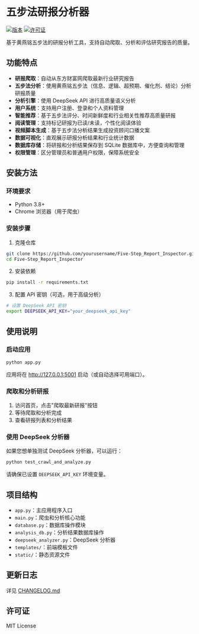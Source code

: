 # 五步法研报分析器

[![版本](https://img.shields.io/badge/版本-0.7.0-blue.svg?t=1701156201)](https://github.com/QC202502/Five-Step_Report_Inspector)
[![许可证](https://img.shields.io/badge/许可证-MIT-green.svg)](LICENSE)

基于黄燕铭五步法的研报分析工具，支持自动爬取、分析和评估研究报告的质量。

## 功能特点

- **研报爬取**：自动从东方财富网爬取最新行业研究报告
- **五步法分析**：使用黄燕铭五步法（信息、逻辑、超预期、催化剂、结论）分析研报质量
- **分析引擎**：使用 DeepSeek API 进行高质量语义分析
- **用户系统**：支持用户注册、登录和个人资料管理
- **智能推荐**：基于五步法评分、时间新鲜度和行业相关性推荐高质量研报
- **阅读管理**：支持标记研报为已读/未读，个性化阅读体验
- **视频脚本生成**：基于五步法分析结果生成投资顾问口播文案
- **数据可视化**：直观展示研报分析结果和行业统计数据
- **数据库存储**：将研报和分析结果保存到 SQLite 数据库中，方便查询和管理
- **权限管理**：区分管理员和普通用户权限，保障系统安全

## 安装方法

### 环境要求

- Python 3.8+
- Chrome 浏览器（用于爬虫）

### 安装步骤

1. 克隆仓库

```bash
git clone https://github.com/yourusername/Five-Step_Report_Inspector.git
cd Five-Step_Report_Inspector
```

2. 安装依赖

```bash
pip install -r requirements.txt
```

3. 配置 API 密钥（可选，用于高级分析）

```bash
# 设置 DeepSeek API 密钥
export DEEPSEEK_API_KEY="your_deepseek_api_key"
```

## 使用说明

### 启动应用

```bash
python app.py
```

应用将在 http://127.0.0.1:5001 启动（或自动选择可用端口）。

### 爬取和分析研报

1. 访问首页，点击"爬取最新研报"按钮
2. 等待爬取和分析完成
3. 查看研报列表和分析结果

### 使用 DeepSeek 分析器

如果您想单独测试 DeepSeek 分析器，可以运行：

```bash
python test_crawl_and_analyze.py
```

请确保已设置 `DEEPSEEK_API_KEY` 环境变量。

## 项目结构

- `app.py`：主应用程序入口
- `main.py`：爬虫和分析核心功能
- `database.py`：数据库操作模块
- `analysis_db.py`：分析结果数据库操作
- `deepseek_analyzer.py`：DeepSeek 分析器
- `templates/`：前端模板文件
- `static/`：静态资源文件

## 更新日志

详见 [CHANGELOG.md](CHANGELOG.md)

## 许可证

MIT License 